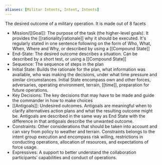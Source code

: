 ```yaml
---
aliases: [Militar Intents, Intent, Intents]
---
```


The desired outcome of a military operation. It is made out of 8 facets

- Mission/[[Goal]]: The purpose of the task (the higher-level goals). It provides the [[rationality|rationale]] why it should be executed.  It's regularly stated in one sentence following on the form of Who, What, When, Where and Why, or described by using a [[Compound State]]
- End-State: The desired outcome describes a situation. Can be described by a short test, or using a [[Compound State]]
- Sequence: The sequence of steps in the plan
- Initial State: Builds the rationale for the plan, what information was available, who was making the decisions, under what time pressure and similar circumstances. Initial State encompass own and other forces, adversaries, operating environment, terrain, [[time]], preparation for future operations.
- Key Decisions: The key decisions that may have to be made and guide the commander in how to make choices
- [[Antigoals]]: Undesired outcomes. Antigoals are meaningful when to clarify alternatives action plans and what the resulting outcome might be. Antigoals are described in the same way as End State with the difference in that antigoals describe the unwanted outcome.
- Constraints:  Other considerations that should be taken into account and can vary from policy to weather and terrain. Constraints belongs to the intent group execution and encompass risk willing, restrictions in conducting operations, allocation of resources, and expectations of force usage.
- Expressives: A support to better understand the collaboration participants’ capabilities and conduct of operations.
